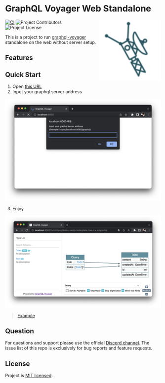 # GraphQL Voyager Web Standalone

<img
  src="./icons/favicon-96x96.png"
  align="right"
  width="200" />

<!-- Badges -->
[![CI](https://github.com/rhea-so-lab/graphql-voyager-web-standalone/actions/workflows/deploy.yml/badge.svg)](https://github.com/rhea-so-lab/graphql-voyager-web-standalone/actions/workflows/deploy.yml)
![Project Contributors](https://img.shields.io/github/contributors/rhea-so-lab/graphql-voyager-web-standalone)
![Project License](https://img.shields.io/github/license/rhea-so-lab/graphql-voyager-web-standalone)

This is a project to run [graphql-voyager](https://github.com/IvanGoncharov/graphql-voyager) standalone on the web without server setup.

## Features

## Quick Start

1. Open [this URL](https://rhea-so-lab.github.io/graphql-voyager-web)
2. Input your graphql server address

![test image](./images/test-image-2.png)

3. Enjoy

![test image](./images/test-image-1.png)

> [Example](https://rhea-so-lab.github.io/graphql-voyager-web/?url=https://dokku-nestjs-boilerplate.rhea.n-e.kr/graphql)


## Question

For questions and support please use the official [Discord channel](https://discord.gg/g4RTffnTa5). The issue list of this repo is exclusively for bug reports and feature requests.

## License

Project is [MIT licensed](./LICENSE).

